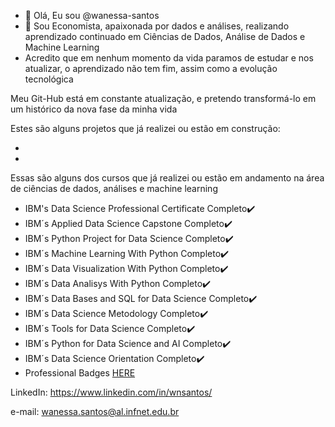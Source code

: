 - 👋 Olá, Eu sou @wanessa-santos
- 👀 Sou Economista, apaixonada por dados e análises, realizando aprendizado continuado em Ciências de Dados, Análise de Dados e Machine Learning
- Acredito que em nenhum momento da vida paramos de estudar e nos atualizar, o aprendizado não tem fim, assim como a evolução tecnológica

Meu Git-Hub está em constante atualização, e pretendo transformá-lo em um histórico da nova fase da minha vida

Estes são alguns projetos que já realizei ou estão em construção:

-
-

Essas são alguns dos cursos que já realizei ou estão em andamento na área de ciências de dados, análises e machine learning

- IBM's Data Science Professional Certificate Completo✔️
- IBM´s Applied Data Science Capstone Completo✔️
- IBM´s Python Project for Data Science Completo✔️
- IBM´s Machine Learning With Python Completo✔️
- IBM´s Data Visualization With Python Completo✔️
- IBM´s Data Analisys With Python Completo✔️
- IBM´s Data Bases and SQL for Data Science Completo✔️
- IBM´s Data Science Metodology Completo✔️
- IBM´s Tools for Data Science Completo✔️
- IBM´s Python for Data Science and AI Completo✔️
- IBM´s Data Science Orientation Completo✔️
- Professional Badges <a href="https://www.credly.com/users/wanessa-nunes-dos-santos/badges">HERE</a>

LinkedIn: https://www.linkedin.com/in/wnsantos/

e-mail: wanessa.santos@al.infnet.edu.br

<!--- Machine Learning and Data Science Projects
Machine Learning - Supervised
ML - Regression: House Pricing Models Comparison

ML - Best Classifier (KNN x DecTree x SVM x LogistRegr): Loan Status⚡

ML - Classification - SVM: Cancer detection

ML - Classification - Decision_Tree: Medical Drug Research

ML - Classification - KNN: Customer Customized Offer

ML - Classification -Logistic Regression: Customer Churn

Machine Learning - Unsupervised
ML - Clustering- K-Means: Customer Segmentation

🚧 Under Construction <--🚧

PySpark
PySpark MLlib - ML Pipeline Random Forest - Car price prediction⚡

🚧 Under Construction <--🚧

Recommender Systems
ML - Recommender System - Content-Based: Movie Recommender⚡

ML - Recommender System - Collaborative Filtering: User-User Movie Recommender⚡

Data Analysis and Data Visualization
NLP - Wordcloud for Alice Novel⚡

DataViz Clustering Markers - San Francisco Crimes⚡

DataViz - San Francisco Crime Choropleth Map

Data Analysis - Survey Analysis of Data Science Interest

Artificial Intelligence and Machine Learning Engines
AIDAN - Student Advisor Bot - powered by Watson Assistant and Discovery Integration - NLP, Content Tagging, Keyword Extraction⚡

H2O AutoML - Term Deposit Prediction⚡

Auto AI - IBM Watson - Iris Flower Multiclass Deploy⚡

Chatbot powered by IBM Watson Assistant API - Flower Shop

🚧 Under Construction <--🚧
--->
<!---
wanessa-santos/wanessa-santos is a ✨ special ✨ repository because its `README.md` (this file) appears on your GitHub profile.
You can click the Preview link to take a look at your changes.
--->

